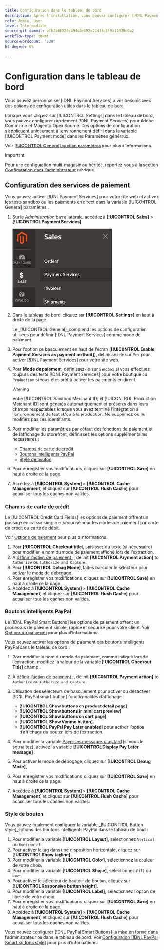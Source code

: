 ```yaml
---
title: Configuration dans le tableau de bord
description: Après l’installation, vous pouvez configurer [!DNL Payment Services] dans le tableau de bord.
role: Admin, User
level: Intermediate
source-git-commit: bfb2b6632fe494d6e392c214f5e3f5a11930c0b2
workflow-type: tm+mt
source-wordcount: '538'
ht-degree: 0%

---
```


# Configuration dans le tableau de bord

Vous pouvez personnaliser [!DNL Payment Services] à vos besoins avec des options de configuration utiles dans le tableau de bord.

Lorsque vous cliquez sur [!UICONTROL Settings] dans le tableau de bord, vous pouvez configurer rapidement [!DNL Payment Services] pour Adobe Commerce et Magento Open Source. Ces options de configuration s’appliquent uniquement à l’environnement défini dans la variable [!UICONTROL Payment mode] dans les Paramètres généraux.

Voir [[!UICONTROL General] section paramètres](#general-settings) pour plus d’informations.

>[!IMPORTANT]
>
> Pour une configuration multi-magasin ou héritée, reportez-vous à la section [Configuration dans l’administrateur](configure-admin.md) rubrique.

## Configuration des services de paiement

Vous pouvez activer [!DNL Payment Services] pour votre site web et activez les tests sandbox ou les paiements en direct dans la variable [!UICONTROL General] paramètres .

1. Sur le _Administration_ barre latérale, accédez à **[!UICONTROL Sales]** > **[!UICONTROL Payment Services]**.

   ![Vue Tableau de bord](assets/payment-services-menu-small.png)

1. Dans le tableau de bord, cliquez sur **[!UICONTROL Settings]** en haut à droite de la page.

   Le _[!UICONTROL General]_comprend les options de configuration utilisées pour définir [!DNL Payment Services] comme mode de paiement.

1. Pour l’option de basculement en haut de l’écran (**[!UICONTROL Enable Payment Services as payment method]**), définissez-le sur `Yes` pour activer [!DNL Payment Services] pour votre site web.

1. Pour **Mode de paiement**, définissez-le sur `Sandbox` si vous effectuez toujours des tests [!DNL Payment Services] pour votre boutique ou `Production` si vous êtes prêt à activer les paiements en direct.

   >[!WARNING]
   >
   >Votre [!UICONTROL Sandbox Merchant ID] et [!UICONTROL Production Merchant ID] sont générés automatiquement et présents dans leurs champs respectables lorsque vous avez terminé l’intégration à l’environnement de test et/ou à la production. Ne supprimez ou ne modifiez pas ces identifiants.

1. Pour modifier les paramètres par défaut des fonctions de paiement et de l’affichage du storefront, définissez les options supplémentaires nécessaires :

   - [Champs de carte de crédit](#credit-card-fields)
   - [Boutons intelligents PayPal](#paypal-smart-buttons)
   - [Style de bouton](#button-style)

1. Pour enregistrer vos modifications, cliquez sur **[!UICONTROL Save]** en haut à droite de la page.

1. Accédez à **[!UICONTROL System]** > **[!UICONTROL Cache Management]** et cliquez sur **[!UICONTROL Flush Cache]** pour actualiser tous les caches non valides.

### Champs de carte de crédit

Le [!UICONTROL Credit Card Fields] les options de paiement offrent un passage en caisse simple et sécurisé pour les modes de paiement par carte de crédit ou carte de débit.

Voir [Options de paiement](payments-options.md#paypal-smart-buttons) pour plus d’informations.

1. Pour **[!UICONTROL Checkout title]**, saisissez du texte (si nécessaire) pour modifier le nom du mode de paiement affiché lors de l’extraction.
1. À [définir l’action de paiement ;](production.md#set-payment-services-as-payment-method), définit **[!UICONTROL Payment action]** to `Authorize` ou `Authorize and Capture`.
1. Pour **[!UICONTROL Debug Mode]**, faites basculer le sélecteur pour activer le mode de débogage.
1. Pour enregistrer vos modifications, cliquez sur **[!UICONTROL Save]** en haut à droite de la page.
1. Accédez à **[!UICONTROL System]** > **[!UICONTROL Cache Management]** et cliquez sur **[!UICONTROL Flush Cache]** pour actualiser tous les caches non valides.

### Boutons intelligents PayPal

Le [!DNL PayPal Smart Buttons] les options de paiement offrent un processus de paiement simple, rapide et sécurisé pour votre client. Voir [Options de paiement](payments-options.md#paypal-smart-buttons) pour plus d’informations.

Vous pouvez activer les options de paiement des boutons intelligents PayPal dans le tableau de bord :

1. Pour modifier le nom du mode de paiement, comme indiqué lors de l’extraction, modifiez la valeur de la variable **[!UICONTROL Checkout Title]** champ .
1. À [définir l’action de paiement ;](production.md#set-payment-services-as-payment-method), définit **[!UICONTROL Payment action]** to `Authorize` ou `Authorize and Capture`.
1. Utilisation des sélecteurs de basculement pour activer ou désactiver [!DNL PayPal smart button] fonctionnalités d’affichage :
   - **[!UICONTROL Show buttons on product detail page]**
   - **[!UICONTROL Show buttons in mini cart preview]**
   - **[!UICONTROL Show buttons on cart page]**
   - **[!UICONTROL Show Venmo button]**.
   - **[!UICONTROL PayPal Pay Later enabled]** pour activer l’option d’affichage du bouton lors de l’extraction.

1. Pour modifier la variable [Payer les messages plus tard](payments-options.md#pay-later-button) (si vous le souhaitez), activez la variable **[!UICONTROL Display Pay Later message]** .
1. Pour activer le mode de débogage, cliquez sur **[!UICONTROL Debug Mode]**,
1. Pour enregistrer vos modifications, cliquez sur **[!UICONTROL Save]** en haut à droite de la page.
1. Accédez à **[!UICONTROL System]** > **[!UICONTROL Cache Management]** et cliquez sur **[!UICONTROL Flush Cache]** pour actualiser tous les caches non valides.

### Style de bouton

Vous pouvez également configurer la variable _[!UICONTROL Button style]_options des boutons intelligents PayPal dans le tableau de bord :

1. Pour modifier la variable **[!UICONTROL Layout]**, sélectionnez `Vertical` ou `Horizontal`.
1. Pour activer le tag dans une disposition horizontale, cliquez sur **[!UICONTROL Show tagline]**.
1. Pour modifier la variable **[!UICONTROL Color]**, sélectionnez la couleur de votre choix.
1. Pour modifier la variable **[!UICONTROL Shape]**, sélectionnez `Pill` ou `Rect`.
1. Pour activer le sélecteur de hauteur de bouton, cliquez sur **[!UICONTROL Responsive button height]**.
1. Pour modifier la variable **[!UICONTROL Label]**, sélectionnez l’option de libellé de votre choix.
1. Pour enregistrer vos modifications, cliquez sur **[!UICONTROL Save]** en haut à droite de la page.
1. Accédez à **[!UICONTROL System]** > **[!UICONTROL Cache Management]** et cliquez sur **[!UICONTROL Flush Cache]** pour actualiser tous les caches non valides.

Vous pouvez configurer [!DNL PayPal Smart Buttons] la mise en forme dans l’administrateur ou dans le tableau de bord. Voir [Configuration [!DNL PayPal Smart Buttons style]](configure-admin.md#configure-paypal-smart-button-styling) pour plus d’informations.
